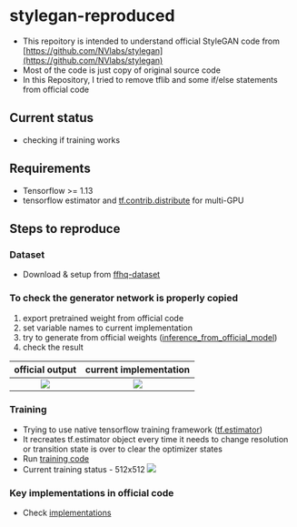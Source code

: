 # stylegan-reproduced
* This repoitory is intended to understand official StyleGAN code from [https://github.com/NVlabs/stylegan](https://github.com/NVlabs/stylegan)
* Most of the code is just copy of original source code
* In this Repository, I tried to remove tflib and some if/else statements from official code

## Current status
* checking if training works

## Requirements
* Tensorflow >= 1.13 
* tensorflow estimator and [tf.contrib.distribute] for multi-GPU

## Steps to reproduce

### Dataset
* Download & setup from [ffhq-dataset](https://github.com/NVlabs/ffhq-dataset)

### To check the generator network is properly copied
1. export pretrained weight from official code
2. set variable names to current implementation
3. try to generate from official weights ([inference_from_official_model])
4. check the result

| official output | current implementation |
|:---------------:|:----------------------:|
|![][official-output]|![][current-output]|

### Training
* Trying to use native tensorflow training framework ([tf.estimator])
* It recreates tf.estimator object every time it needs to change resolution or transition state is over to clear the optimizer states
* Run [training code]
* Current training status - 512x512
![][Training-progress-512x512]

### Key implementations in official code
* Check [implementations]

[tf.contrib.distribute]: https://www.tensorflow.org/api_docs/python/tf/contrib/distribute/MirroredStrategy
[inference_from_official_model]: ./inference_from_official_weights.py
[official-output]: ./assets/example.png
[current-output]: ./assets/from-official-weights.png
[Training-progress-512x512]: ./assets/Training-progress-512x512.png
[tf.estimator]: https://www.tensorflow.org/guide/estimators
[training code]: train.py
[implementations]: ./implementations.md